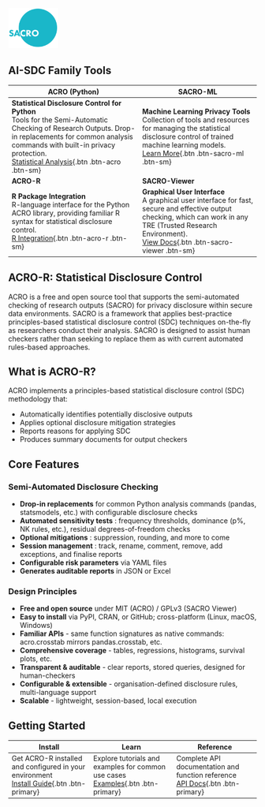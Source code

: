 <img src="man/figures/SACRO_Logo_final.png" alt="Alt Text" width="20%">

## AI-SDC Family Tools

| **ACRO (Python)**                                                                                                                                                                                                                                                                                                               | **SACRO-ML**                                                                                                                                                                                                                                                                                              |
| ------------------------------------------------------------------------------------------------------------------------------------------------------------------------------------------------------------------------------------------------------------------------------------------------------------------------------------- | --------------------------------------------------------------------------------------------------------------------------------------------------------------------------------------------------------------------------------------------------------------------------------------------------------------- |
| **Statistical Disclosure Control for Python** <br />Tools for the Semi-Automatic Checking of Research Outputs. Drop-in replacements for common analysis commands with built-in privacy protection.<br />[Statistical Analysis](https://jessuwe.github.io/ACRO/introduction.html){.btn .btn-acro .btn-sm} | **Machine Learning Privacy Tools** <br />Collection of tools and resources for managing the statistical disclosure control of trained machine learning models.<br />[Learn More](https://jessuwe.github.io/SACRO-ML/introduction.html){.btn .btn-sacro-ml .btn-sm}                 |
| **ACRO-R**                                                                                                                                                                                                                                                                                                                      | **SACRO-Viewer**                                                                                                                                                                                                                                                                                          |
| **R Package Integration** <br />R-language interface for the Python ACRO library, providing familiar R syntax for statistical disclosure control.<br />[R Integration](reference/index.html){.btn .btn-acro-r .btn-sm}                                                     | **Graphical User Interface** <br />A graphical user interface for fast, secure and effective output checking, which can work in any TRE (Trusted Research Environment).<br />[View Docs](https://jessuwe.github.io/SACRO-Viewer/introduction.html){.btn .btn-sacro-viewer .btn-sm} |

## ACRO-R: Statistical Disclosure Control

ACRO is a free and open source tool that supports the semi-automated checking of research outputs (SACRO) for privacy disclosure within secure data environments. SACRO is a framework that applies best-practice principles-based statistical disclosure control (SDC) techniques on-the-fly as researchers conduct their analysis. SACRO is designed to assist human checkers rather than seeking to replace them as with current automated rules-based approaches.

## What is ACRO-R?

ACRO implements a principles-based statistical disclosure control (SDC) methodology that:

* Automatically identifies potentially disclosive outputs
* Applies optional disclosure mitigation strategies
* Reports reasons for applying SDC
* Produces summary documents for output checkers

## Core Features

### Semi-Automated Disclosure Checking

* **Drop-in replacements** for common Python analysis commands (pandas, statsmodels, etc.) with configurable disclosure checks
* **Automated sensitivity tests** : frequency thresholds, dominance (p%, NK rules, etc.), residual degrees-of-freedom checks
* **Optional mitigations** : suppression, rounding, and more to come
* **Session management** : track, rename, comment, remove, add exceptions, and finalise reports
* **Configurable risk parameters** via YAML files
* **Generates auditable reports** in JSON or Excel

### Design Principles

* **Free and open source** under MIT (ACRO) / GPLv3 (SACRO Viewer)
* **Easy to install** via PyPI, CRAN, or GitHub; cross-platform (Linux, macOS, Windows)
* **Familiar APIs** - same function signatures as native commands: acro.crosstab mirrors pandas.crosstab, etc.
* **Comprehensive coverage** - tables, regressions, histograms, survival plots, etc.
* **Transparent & auditable** - clear reports, stored queries, designed for human-checkers
* **Configurable & extensible** - organisation-defined disclosure rules, multi-language support
* **Scalable** - lightweight, session-based, local execution

## Getting Started

| **Install**                                                                                                        | **Learn**                                                                                          | **Reference**                                                                                     |
| ------------------------------------------------------------------------------------------------------------------------ | -------------------------------------------------------------------------------------------------------- | ------------------------------------------------------------------------------------------------------- |
| Get ACRO-R installed and configured in your environment<br />[Install Guide](articles/installation.html){.btn .btn-primary} | Explore tutorials and examples for common use cases<br />[Examples](articles/index.html){.btn .btn-primary} | Complete API documentation and function reference<br />[API Docs](reference/index.html){.btn .btn-primary} |
